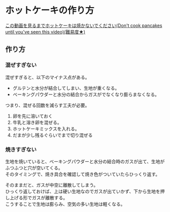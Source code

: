 # ホットケーキの作り方

[この動画を見るまでホットケーキは焼かないでください(Don't cook pancakes until you've seen this video)(難易度★)](https://www.youtube.com/watch?v=bAAalLlOQvc)

## 作り方

### 混ぜすぎない

混ぜすぎると、以下のマイナス点がある。

- グルテンと水分が結合してしまい、生地が重くなる。
- ベーキングパウダーと水分の結合からガスがでなくなり膨らまなくなる。  

つまり、混ぜる回数を減らす工夫が必要。

1. 卵を先に溶いておく
2. 牛乳と溶き卵を混ぜる。
3. ホットケーキミックスを入れる。
4. だまが少し残るぐらいでまで切り混ぜる

### 焼きすぎない

生地を焼いていると、ベーキングパウダーと水分の結合時のガスが出て、生地がふつふつと穴が空いてくる。  
そのタイミングで、焼き具合を確認して焼き色がついていたらひっくり返す。

そのままだと、ガスが中空に離散してしまう。  
ひっくり返しておけば、上は硬い生地なのでガスが出ていかず、下から生地を押し上げる形でガスが離散する。  
こうすることで生地は膨らみ、空気の多い生地は軽くなる。
